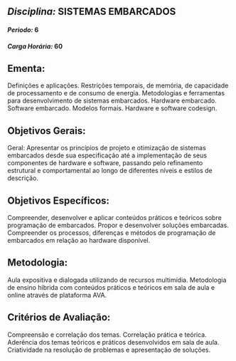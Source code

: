 ## *Disciplina:* SISTEMAS EMBARCADOS
#### *Periodo:* 6
#### *Carga Horária:* 60
 
## Ementa:
Definições e aplicações. Restrições temporais, de memória, de capacidade de processamento e de consumo de energia. Metodologias e ferramentas para desenvolvimento de sistemas embarcados. Hardware embarcado. Software embarcado. Modelos formais. Hardware e software codesign.
 
## Objetivos Gerais:
Geral: Apresentar os princípios de projeto e otimização de sistemas embarcados desde sua especificação até a implementação de seus componentes de hardware e software, passando pelo refinamento estrutural e comportamental ao longo de diferentes níveis e estilos de descrição.
 
## Objetivos Específicos:
Compreender, desenvolver e aplicar conteúdos práticos e teóricos sobre programação de embarcados. Propor e desenvolver soluções embarcadas. Compreender os processos, diferenças e métodos de programação de embarcados em relação ao hardware disponível.
 
## Metodologia:
Aula expositiva e dialogada utilizando de recursos multimídia. Metodologia de ensino híbrida com conteúdos práticos e teóricos em sala de aula e online através de plataforma AVA.
 
## Critérios de Avaliação:
Compreensão e correlação dos temas. Correlação prática e teórica. Aderência dos temas teóricos e práticos desenvolvidos em sala de aula. Criatividade na resolução de problemas e apresentação de soluções.